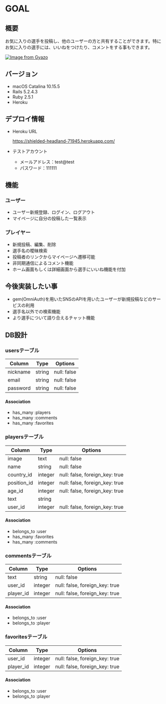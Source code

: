 # GOAL

## 概要
お気に入りの選手を投稿し、他のユーザーの方と共有することができます。特にお気に入りの選手には、いいねをつけたり、コメントをする事もできます。

[![Image from Gyazo](https://i.gyazo.com/9ea7f1934f4463d7c9bc536033518c4b.jpg)](https://gyazo.com/9ea7f1934f4463d7c9bc536033518c4b)

## バージョン
- macOS Catalina 10.15.5
- Rails 5.2.4.3
- Ruby 2.5.1
- Heroku

## デプロイ情報
- Heroku URL

  https://shielded-headland-71945.herokuapp.com/

- テストアカウント
  - メールアドレス：test@test
  - パスワード：111111

## 機能
### ユーザー
- ユーザー新規登録、ログイン、ログアウト
- マイページに自分の投稿した一覧表示

### プレイヤー
- 新規投稿、編集、削除
- 選手名の曖昧検索
- 投稿者のリンクからマイページへ遷移可能
- 非同期通信によるコメント機能
- ホーム画面もしくは詳細画面から選手にいいね機能を付加

## 今後実装したい事
- gem(OmniAuth)を用いたSNSのAPIを用いたユーザーが新規投稿などのサービスの利用
- 選手名以外での検索機能
- より選手について語り合えるチャット機能

## DB設計

### usersテーブル
|Column|Type|Options|
|------|----|-------|
|nickname|string|null: false|
|email|string|null: false|
|password|string|null: false|

#### Association
- has_many :players
- has_many :comments       
- has_many :favorites 

### playersテーブル
|Column|Type|Options|
|------|----|-------|
|image|text|null: false|
|name|string|null: false|
|country_id|integer|null: false, foreign_key: true|
|position_id|integer|null: false, foreign_key: true|
|age_id|integer|null: false, foreign_key: true|
|text|string||
|user_id|integer|null: false, foreign_key: true|

#### Association
- belongs_to :user
- has_many :favorites
- has_many :comments 

### commentsテーブル
|Column|Type|Options|
|------|----|-------|
|text|string|null: false|
|user_id|integer|null: false, foreign_key: true|
|player_id|integer|null: false, foreign_key: true|

#### Association
- belongs_to :user
- belongs_to :player

### favoritesテーブル
|Column|Type|Options|
|------|----|-------|
|user_id|integer|null: false, foreign_key: true|
|player_id|integer|null: false, foreign_key: true|

#### Association
- belongs_to :user
- belongs_to :player


　　

